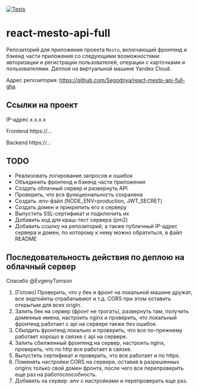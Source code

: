 [![Tests](../../actions/workflows/tests.yml/badge.svg)](../../actions/workflows/tests.yml)

# react-mesto-api-full

Репозиторий для приложения проекта `Mesto`, включающий фронтенд и бэкенд части приложения со следующими возможностями: авторизации и регистрации пользователей, операции с карточками и пользователями. Деплой на виртуальной машине Yandex Cloud.

Адрес репозитория: https://github.com/Segodnya/react-mesto-api-full-gha

## Ссылки на проект

IP-адрес x.x.x.x

Frontend https://...

Backend https://...

## TODO

- Реализовать логирование запросов и ошибок
- Объединить фронтенд и бэкенд части приложения
- Создать облачный сервер и развернуть API
- Проверить, что вся функциональность сохранена
- Создать .env-файл (NODE_ENV=production, JWT_SECRET)
- Создать домен и прикрепить его к серверу
- Выпустить SSL-сертификат и подключить их
- Добавить код для краш-тест сервера (pm2)
- Добавить ссылку на репозиторий, а также публичный IP-адрес сервера и домен, по которому к нему можно обратиться, в файл README

## Последовательность действия по деплою на облачный сервер

Спасибо @EvgenyTomson

1. [Готово] Проверить, что у бек и фронт на локальной машине дружат, все эндпойнты отрабатывают и т.д. CORS при этом оставить открытым для всех origin.
2. Залить бек на сервер (фронт не трогать), развернуть там, получить доменные имена, настроить nginx и проверить, что локальный фронтенд работает с api на сервере также без ошибок.
3. Сбилдить фронтенд локально и проверить, что все по-прежнему работает хорошо в связке с api на сервере.
4. Залить сбилженный фронтенд на сервер, настроить nginx, проверить, что по http все работает в связке.
5. Выпустить сертификат и проверить, что все работает и по https.
6. Поменять настройки CORS на сервере, оставив в разрешенных origins только свой домен фронта, после чего все перепроверить еще раз на работоспособность.
7. Добавить на сервер .env с настройками и перепроверить еще раз.
